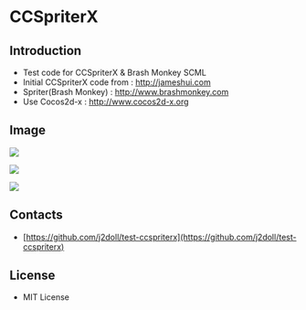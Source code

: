 # CCSpriterX

## Introduction
 - Test code for CCSpriterX & Brash Monkey SCML
 - Initial CCSpriterX code from : http://jameshui.com
 - Spriter(Brash Monkey) : http://www.brashmonkey.com
 - Use Cocos2d-x : http://www.cocos2d-x.org
 
## Image  

![](http://j2doll.github.io/test-ccspriterx/markdown.data/bm-logo.png)

![](http://j2doll.github.io/test-ccspriterx/markdown.data/HelloWorld.png)

![](http://j2doll.github.io/test-ccspriterx/markdown.data/001.png)

## Contacts
- [https://github.com/j2doll/test-ccspriterx](https://github.com/j2doll/test-ccspriterx)

## License
- MIT License
